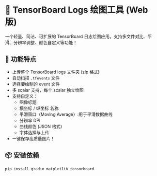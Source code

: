 # 🎨 TensorBoard Logs 绘图工具 (Web版)

一个轻量、简洁、可扩展的 TensorBoard 日志绘图应用。支持多文件对比、平滑、分辨率调整、颜色自定义等功能！

## 🚀 功能特点
- 上传整个 TensorBoard logs 文件夹 (zip 格式)
- 自动扫描 `.tfevents` 文件
- 选择要绘制的 event 文件
- 多 scalar 支持，每个 scalar 独立绘图
- 支持自定义：
  - 图像标题
  - 横坐标 / 纵坐标 名称
  - 平滑窗口（Moving Average）:用于平滑数据曲线
  - 分辨率 DPI
  - 曲线颜色 (JSON 格式)
  - 字体选择与上传
- 一键保存高质量图片！

## 📦 安装依赖

```bash
pip install gradio matplotlib tensorboard
